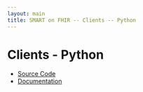 ```yaml
---
layout: main
title: SMART on FHIR -- Clients -- Python
---
```


# Clients - Python

 * [Source Code](https://github.com/smart-on-fhir/client-py)
 * [Documentation](http://docs.smarthealthit.org/client-py)